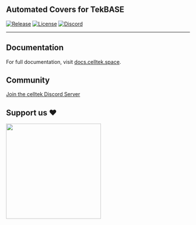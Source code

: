 ## Automated Covers for TekBASE
<p>
    <a href="https://github.com/celltek/covers/releases"><img src="https://img.shields.io/github/v/release/celltek/covers" alt="Release"></a>
    <a href="https://github.com/celltek/covers/blob/master/LICENSE"><img src="https://img.shields.io/github/license/celltek/covers" alt="License"></a>
    <a href="https://celltek.de/discord"><img src="https://img.shields.io/discord/482574071377428481.svg?label=&logo=discord&logoColor=ffffff&color=7389D8&labelColor=6A7EC2" alt="Discord"></a>
</p>

------

## Documentation

For full documentation, visit [docs.celltek.space](https://docs.celltek.space/).

## Community

[Join the celltek Discord Server](https://celltek.de/discord)

## Support us ❤
<a href="https://www.buymeacoffee.com/celltek"><img src="https://cdn.buymeacoffee.com/buttons/v2/default-yellow.png" width="260px"></a>
